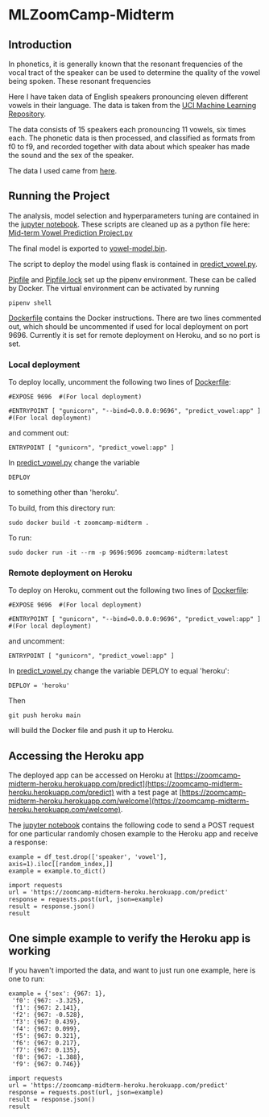 # MLZoomCamp-Midterm
## Introduction
In phonetics, it is generally known that the resonant frequencies of the vocal tract of the speaker can be used to determine the quality of the vowel being spoken. These resonant frequencies 

Here I have taken data of English speakers pronouncing eleven different vowels in their language. The data is taken from the [UCI Machine Learning Repository](http://archive.ics.uci.edu/ml/datasets/Connectionist+Bench+%28Vowel+Recognition+-+Deterding+Data%29).

The data consists of 15 speakers each pronouncing 11 vowels, six times each. The phonetic data is then processed, and classified as formats from f0 to f9, and recorded together with data about which speaker has made the sound and the sex of the speaker.

The data I used came from [here](http://archive.ics.uci.edu/ml/machine-learning-databases/undocumented/connectionist-bench/vowel/vowel-context.data).

## Running the Project
The analysis, model selection and hyperparameters tuning are contained in the [jupyter notebook](https://github.com/woodwardmw/MLZoomCamp-Midterm/blob/main/Mid-term%20Vowel%20Prediction%20Project.ipynb). These scripts are cleaned up as a python file here: [Mid-term Vowel Prediction Project.py](https://github.com/woodwardmw/MLZoomCamp-Midterm/blob/main/Mid-term%20Vowel%20Prediction%20Project.py)

The final model is exported to [vowel-model.bin](https://github.com/woodwardmw/MLZoomCamp-Midterm/blob/main/vowel-model.bin).

The script to deploy the model using flask is contained in [predict_vowel.py](https://github.com/woodwardmw/MLZoomCamp-Midterm/blob/main/predict_vowel.py).

[Pipfile](https://github.com/woodwardmw/MLZoomCamp-Midterm/blob/main/Pipfile) and [Pipfile.lock](https://github.com/woodwardmw/MLZoomCamp-Midterm/blob/main/Pipfile.lock) set up the pipenv environment. These can be called by Docker. The virtual environment can be activated by running
```
pipenv shell
```

[Dockerfile](https://github.com/woodwardmw/MLZoomCamp-Midterm/blob/main/Dockerfile) contains the Docker instructions. There are two lines commented out, which should be uncommented if used for local deployment on port 9696. Currently it is set for remote deployment on Heroku, and so no port is set.

### Local deployment
To deploy locally, uncomment the following two lines of [Dockerfile](https://github.com/woodwardmw/MLZoomCamp-Midterm/blob/main/Dockerfile):
```
#EXPOSE 9696  #(For local deployment)

#ENTRYPOINT [ "gunicorn", "--bind=0.0.0.0:9696", "predict_vowel:app" ]  #(For local deployment)
```
and comment out:
```
ENTRYPOINT [ "gunicorn", "predict_vowel:app" ]
```
In [predict_vowel.py](https://github.com/woodwardmw/MLZoomCamp-Midterm/blob/main/predict_vowel.py) change the variable
```
DEPLOY
```
to something other than 'heroku'.

To build, from this directory run: 

```
sudo docker build -t zoomcamp-midterm .
```

To run:

```
sudo docker run -it --rm -p 9696:9696 zoomcamp-midterm:latest
```
### Remote deployment on Heroku
To deploy on Heroku, comment out the following two lines of [Dockerfile](https://github.com/woodwardmw/MLZoomCamp-Midterm/blob/main/Dockerfile):
```
#EXPOSE 9696  #(For local deployment)

#ENTRYPOINT [ "gunicorn", "--bind=0.0.0.0:9696", "predict_vowel:app" ]  #(For local deployment)
```
and uncomment:
```
ENTRYPOINT [ "gunicorn", "predict_vowel:app" ]
```
In [predict_vowel.py](https://github.com/woodwardmw/MLZoomCamp-Midterm/blob/main/predict_vowel.py) change the variable DEPLOY to equal 'heroku':
```
DEPLOY = 'heroku'
```
Then
```
git push heroku main
```
will build the Docker file and push it up to Heroku.

## Accessing the Heroku app
The deployed app can be accessed on Heroku at [https://zoomcamp-midterm-heroku.herokuapp.com/predict](https://zoomcamp-midterm-heroku.herokuapp.com/predict) with a test page at [https://zoomcamp-midterm-heroku.herokuapp.com/welcome](https://zoomcamp-midterm-heroku.herokuapp.com/welcome).

The [jupyter notebook](https://github.com/woodwardmw/MLZoomCamp-Midterm/blob/main/Mid-term%20Vowel%20Prediction%20Project.ipynb) contains the following code to send a POST request for one particular randomly chosen example to the Heroku app and receive a response:
```
example = df_test.drop(['speaker', 'vowel'], axis=1).iloc[[random_index,]]
example = example.to_dict()

import requests
url = 'https://zoomcamp-midterm-heroku.herokuapp.com/predict'
response = requests.post(url, json=example)
result = response.json()
result
```
## One simple example to verify the Heroku app is working
If you haven't imported the data, and want to just run one example, here is one to run:
```
example = {'sex': {967: 1},
 'f0': {967: -3.325},
 'f1': {967: 2.141},
 'f2': {967: -0.528},
 'f3': {967: 0.439},
 'f4': {967: 0.099},
 'f5': {967: 0.321},
 'f6': {967: 0.217},
 'f7': {967: 0.135},
 'f8': {967: -1.388},
 'f9': {967: 0.746}}

import requests
url = 'https://zoomcamp-midterm-heroku.herokuapp.com/predict'
response = requests.post(url, json=example)
result = response.json()
result
```
